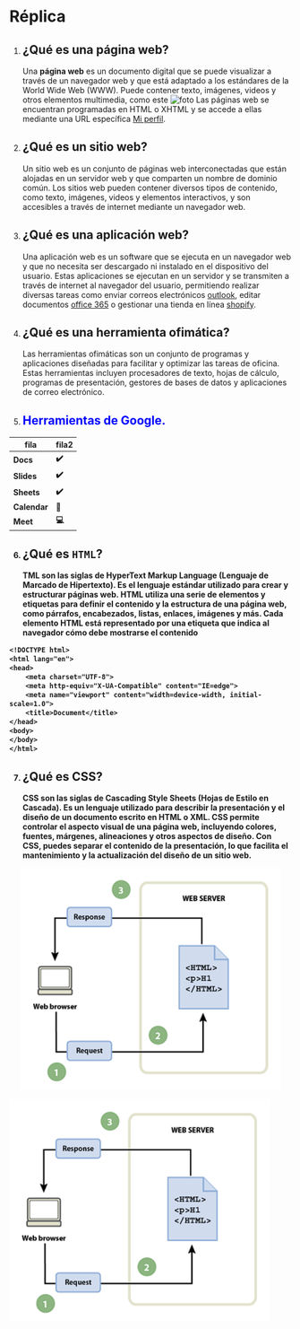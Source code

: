 # Réplica

1. ## **¿Qué es una página web?**

    Una **página web** es un documento digital que se puede visualizar a través de un navegador web y que está adaptado a los estándares de la World Wide Web (WWW). Puede             contener texto, imágenes, videos y otros elementos multimedia, como este ![foto](https://github.com/Rub3n-byte/ruben-A01/blob/main/foto.jpg "foto") Las páginas web se             encuentran programadas en HTML o XHTML y se accede a ellas mediante una URL específica [Mi perfil](https://github.com/Rub3n-byte "mi perfil").

2. ## **¿Qué es un sitio web?**

    Un sitio web es un conjunto de páginas web interconectadas que están alojadas en un servidor web y que comparten un nombre de dominio común. Los sitios web pueden contener         diversos tipos de contenido, como texto, imágenes, videos y elementos interactivos, y son accesibles a través de internet mediante un navegador web.

3. ## **¿Qué es una aplicación web?**

    Una aplicación web es un software que se ejecuta en un navegador web y que no necesita ser descargado ni instalado en el dispositivo del usuario. Estas aplicaciones se            ejecutan en un servidor y se transmiten a través de internet al navegador del usuario, permitiendo realizar diversas tareas como enviar correos electrónicos [outlook](            https://www.outlook.com "outlook"), editar documentos [office 365](https://www.office.com "office") o gestionar una tienda en línea [shopify](https://www.shopify.com "shopify").

4. ## **¿Qué es una herramienta ofimática?**

    Las herramientas ofimáticas son un conjunto de programas y aplicaciones diseñadas para facilitar y optimizar las tareas de oficina. Estas herramientas incluyen procesadores         de texto, hojas de cálculo, programas de presentación, gestores de bases de datos y aplicaciones de correo electrónico.

5. ## <span style="color:blue;"><strong>Herramientas de Google.</span>

| fila     | fila2     |
|----------|-----------|
| Docs     | :heavy_check_mark:|
| Slides   | :heavy_check_mark:|
| Sheets   | :heavy_check_mark:|
| Calendar | :calendar:|
| Meet     | :computer:|

6. ## **¿Qué es ````HTML````?**

    TML son las siglas de HyperText Markup Language (Lenguaje de Marcado de Hipertexto). Es el lenguaje estándar utilizado para crear y estructurar páginas web. HTML utiliza una     serie de elementos y etiquetas para definir el contenido y la estructura de una página web, como párrafos, encabezados, listas, enlaces, imágenes y más. Cada elemento HTML         está representado por una etiqueta que indica al navegador cómo debe mostrarse el contenido

```
<!DOCTYPE html>
<html lang="en">
<head>
    <meta charset="UTF-8">
    <meta http-equiv="X-UA-Compatible" content="IE=edge">
    <meta name="viewport" content="width=device-width, initial-scale=1.0">
    <title>Document</title>
</head>
<body>
</body>
</html>
```

7. ## **¿Qué es CSS?**

    CSS son las siglas de Cascading Style Sheets (Hojas de Estilo en Cascada). Es un lenguaje utilizado para describir la presentación y el diseño de un documento escrito en HTML     o XML. CSS permite controlar el aspecto visual de una página web, incluyendo colores, fuentes, márgenes, alineaciones y otros aspectos de diseño. Con CSS, puedes separar el         contenido de la presentación, lo que facilita el mantenimiento y la actualización del diseño de un sitio web.

<p align="center">
  <img src="https://github.com/Rub3n-byte/RigolRuben/blob/main/foto.png" />
</p>

![foto](https://github.com/Rub3n-byte/RigolRuben/blob/main/foto.png "Flujo de trabajo")
